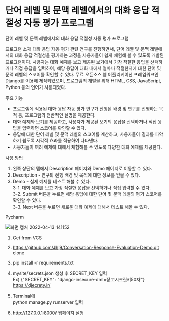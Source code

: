 # 단어 레벨 및 문맥 레벨에서의 대화 응답 적절성 자동 평가 프로그램
단어 레벨 및 문맥 레벨에서의 대화 응답 적절성 자동 평가 프로그램

프로그램 소개
대화 응답 자동 평가 관련 연구를 진행하면서, 단어 레벨 및 문맥 레벨에서의 대화 응답 적절성을 평가하는 과정을 사용자들이 쉽게 체험해 볼 수 있도록 개발된 프로그램이다. 사용자는 대화 예제를 보고 제공된 보기에서 가장 적절한 응답을 선택하거나 직접 응답을 입력하여, 해당 응답이 대화 내에서 얼마나 적절한지에 대한 단어 및 문맥 레벨의 스코어를 확인할 수 있다. 무료 오픈소스 웹 어플리케이션 프레임워크인 Django를 이용해 제작되었으며, 프로그램의 개발을 위해 HTML, CSS, JavaScript, Python 등의 언어가 사용되었다. <br>

주요 기능
- 프로그램에 적용된 대화 응답 자동 평가 연구가 진행된 배경 및 연구를 진행하는 목적 등, 프로그램의 전반적인 설명을 제공한다. <br>
- 대화 예제와 보기를 제공하고, 사용자가 제공된 보기의 응답을 선택하거나 직접 응답을 입력하면 스코어를 확인할 수 있다. <br>
- 응답에 대한 단어 레벨 및 문맥 레벨의 스코어를 계산하고, 사용자들이 결과를 파악하기 쉽도록 시각적 효과를 적용하여 나타낸다. <br>
- 사용자들이 여러 예제에 대해서 체험해볼 수 있도록 다양한 대화 예제를 제공한다. <br>

사용 방법
1. 왼쪽 상단의 탭에서 Description 페이지와 Demo 페이지로 이동할 수 있다. <br>
2. Description - 연구의 진행 배경 및 목적에 대한 정보를 얻을 수 있다. <br>
3. Demo - 실제 예제를 테스트 해볼 수 있다. <br>
3-1. 대화 예제를 보고 가장 적절한 응답을 선택하거나 직접 입력할 수 있다. <br>
3-2. Submit 버튼을 누르면 해당 응답에 대한 단어 및 문맥 레벨의 평가 스코어를 확인할 수 있다. <br>
3-3. Next 버튼을 누르면 새로운 대화 예제에 대해서 테스트 해볼 수 있다. <br>

Pycharm

![화면 캡처 2022-04-13 141152](https://user-images.githubusercontent.com/50137851/163105666-d975d5a9-6f46-4015-bd12-92cf726cc163.png)

1) Get from VCS

2) https://github.com/Jhj9/Conversation-Response-Evaluation-Demo.git clone<br>

3) pip install -r requirements.txt<br>

4) mysite/secrets.json 생성 후 SECRET_KEY 입력 <br>
  Ex) {"SECRET_KEY": "django-insecure-dml=장고시크릿키50자"} <br>
  https://djecrety.ir/

5) Terminal에  
  python manage.py runserver 입력

6) http://127.0.0.1:8000/ 웹페이지 실행
